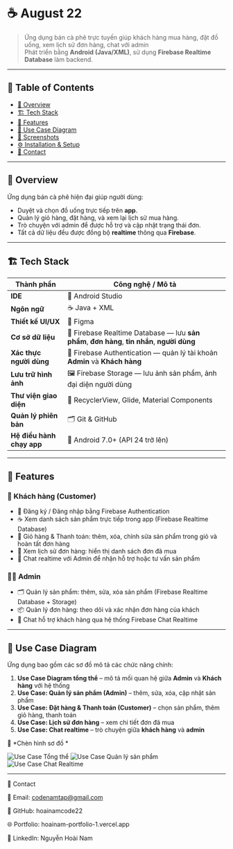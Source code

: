 # ☕ August 22

> Ứng dụng bán cà phê trực tuyến giúp khách hàng mua hàng, đặt đồ uống, xem lịch sử đơn hàng, chat với admin  
> Phát triển bằng **Android (Java/XML)**, sử dụng **Firebase Realtime Database** làm backend.

---

## 📑 Table of Contents
- [📖 Overview](#-overview)
- [🏗️ Tech Stack](#️-tech-stack)
- [🚀 Features](#-features)
- [🎯 Use Case Diagram](#-use-case-diagram)
- [📸 Screenshots](#-screenshots)
- [⚙️ Installation & Setup](#️-installation--setup)
- [💬 Contact](#-contact)

---

## 📖 Overview
Ứng dụng bán cà phê hiện đại giúp người dùng:
- Duyệt và chọn đồ uống trực tiếp trên **app**.  
- Quản lý giỏ hàng, đặt hàng, và xem lại lịch sử mua hàng.  
- Trò chuyện với admin để được hỗ trợ và cập nhật trạng thái đơn.  
- Tất cả dữ liệu đều được đồng bộ **realtime** thông qua **Firebase**.

---

## 🏗️ Tech Stack

| Thành phần | Công nghệ / Mô tả |
|-------------|-------------------|
| **IDE** | 🧰 Android Studio |
| **Ngôn ngữ** | ☕ Java + XML |
| **Thiết kế UI/UX** | 🎨 Figma |
| **Cơ sở dữ liệu** | 💾 Firebase Realtime Database — lưu **sản phẩm**, **đơn hàng**, **tin nhắn**, **người dùng** |
| **Xác thực người dùng** | 🔐 Firebase Authentication — quản lý tài khoản **Admin** và **Khách hàng** |
| **Lưu trữ hình ảnh** | 🖼️ Firebase Storage — lưu ảnh sản phẩm, ảnh đại diện người dùng |
| **Thư viện giao diện** | 🧩 RecyclerView, Glide, Material Components |
| **Quản lý phiên bản** | 🗂️ Git & GitHub |
| **Hệ điều hành chạy app** | 📱 Android 7.0+ (API 24 trở lên) |

---

## 🚀 Features

### 👤 Khách hàng (Customer)
- 🔐 Đăng ký / Đăng nhập bằng Firebase Authentication  
- ☕ Xem danh sách sản phẩm trực tiếp trong app (Firebase Realtime Database)  
- 🛒 Giỏ hàng & Thanh toán: thêm, xóa, chỉnh sửa sản phẩm trong giỏ và hoàn tất đơn hàng  
- 🧾 Xem lịch sử đơn hàng: hiển thị danh sách đơn đã mua  
- 💬 Chat realtime với Admin để nhận hỗ trợ hoặc tư vấn sản phẩm  

### 👨‍💼 Admin
- 🗂️ Quản lý sản phẩm: thêm, sửa, xóa sản phẩm (Firebase Realtime Database + Storage)  
- 📦 Quản lý đơn hàng: theo dõi và xác nhận đơn hàng của khách  
- 💬 Chat hỗ trợ khách hàng qua hệ thống Firebase Chat Realtime  

---

## 🎯 Use Case Diagram

Ứng dụng bao gồm các sơ đồ mô tả các chức năng chính:

1. **Use Case Diagram tổng thể** – mô tả mối quan hệ giữa **Admin** và **Khách hàng** với hệ thống  
2. **Use Case: Quản lý sản phẩm (Admin)** – thêm, sửa, xóa, cập nhật sản phẩm  
3. **Use Case: Đặt hàng & Thanh toán (Customer)** – chọn sản phẩm, thêm giỏ hàng, thanh toán  
4. **Use Case: Lịch sử đơn hàng** – xem chi tiết đơn đã mua  
5. **Use Case: Chat realtime** – trò chuyện giữa **khách hàng** và **admin**  

📸 *Chèn hình sơ đồ *

![Use Case Tổng thể](images/usecase_main.png)
![Use Case Quản lý sản phẩm](images/usecase_admin.png)
![Use Case Chat Realtime](images/usecase_chat.png)

---

💬 Contact

📧 Email: codenamtap@gmail.com

🔗 GitHub: hoainamcode22

🌐 Portfolio: hoainam-portfolio-1.vercel.app

📱 LinkedIn: Nguyễn Hoài Nam

